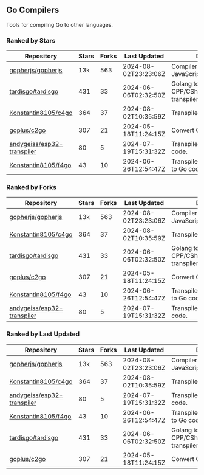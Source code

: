 ## Go Compilers

Tools for compiling Go to other languages.

### Ranked by Stars

| Repository | Stars | Forks | Last Updated | Description | 
|------------|-------|-------|--------------|-------------|
| [gopherjs/gopherjs](https://github.com/gopherjs/gopherjs) | 13k | 563 | 2024-08-02T23:23:06Z |  Compiler from Go to JavaScript. |
| [tardisgo/tardisgo](https://github.com/tardisgo/tardisgo) | 431 | 33 | 2024-06-06T02:32:50Z |  Golang to Haxe to CPP/CSharp/Java/JavaScript transpiler. |
| [Konstantin8105/c4go](https://github.com/Konstantin8105/c4go) | 364 | 37 | 2024-08-02T10:35:59Z |  Transpile C code to Go code. |
| [goplus/c2go](https://github.com/goplus/c2go) | 307 | 21 | 2024-05-18T11:24:15Z |  Convert C code to Go code. |
| [andygeiss/esp32-transpiler](https://github.com/andygeiss/esp32-transpiler) | 80 | 5 | 2024-07-19T15:31:32Z |  Transpile Go into Arduino code. |
| [Konstantin8105/f4go](https://github.com/Konstantin8105/f4go) | 43 | 10 | 2024-06-26T12:54:47Z |  Transpile FORTRAN 77 code to Go code. |

### Ranked by Forks

| Repository | Stars | Forks | Last Updated | Description | 
|------------|-------|-------|--------------|-------------|
| [gopherjs/gopherjs](https://github.com/gopherjs/gopherjs) | 13k | 563 | 2024-08-02T23:23:06Z |  Compiler from Go to JavaScript. |
| [Konstantin8105/c4go](https://github.com/Konstantin8105/c4go) | 364 | 37 | 2024-08-02T10:35:59Z |  Transpile C code to Go code. |
| [tardisgo/tardisgo](https://github.com/tardisgo/tardisgo) | 431 | 33 | 2024-06-06T02:32:50Z |  Golang to Haxe to CPP/CSharp/Java/JavaScript transpiler. |
| [goplus/c2go](https://github.com/goplus/c2go) | 307 | 21 | 2024-05-18T11:24:15Z |  Convert C code to Go code. |
| [Konstantin8105/f4go](https://github.com/Konstantin8105/f4go) | 43 | 10 | 2024-06-26T12:54:47Z |  Transpile FORTRAN 77 code to Go code. |
| [andygeiss/esp32-transpiler](https://github.com/andygeiss/esp32-transpiler) | 80 | 5 | 2024-07-19T15:31:32Z |  Transpile Go into Arduino code. |

### Ranked by Last Updated

| Repository | Stars | Forks | Last Updated | Description | 
|------------|-------|-------|--------------|-------------|
| [gopherjs/gopherjs](https://github.com/gopherjs/gopherjs) | 13k | 563 | 2024-08-02T23:23:06Z |  Compiler from Go to JavaScript. |
| [Konstantin8105/c4go](https://github.com/Konstantin8105/c4go) | 364 | 37 | 2024-08-02T10:35:59Z |  Transpile C code to Go code. |
| [andygeiss/esp32-transpiler](https://github.com/andygeiss/esp32-transpiler) | 80 | 5 | 2024-07-19T15:31:32Z |  Transpile Go into Arduino code. |
| [Konstantin8105/f4go](https://github.com/Konstantin8105/f4go) | 43 | 10 | 2024-06-26T12:54:47Z |  Transpile FORTRAN 77 code to Go code. |
| [tardisgo/tardisgo](https://github.com/tardisgo/tardisgo) | 431 | 33 | 2024-06-06T02:32:50Z |  Golang to Haxe to CPP/CSharp/Java/JavaScript transpiler. |
| [goplus/c2go](https://github.com/goplus/c2go) | 307 | 21 | 2024-05-18T11:24:15Z |  Convert C code to Go code. |

